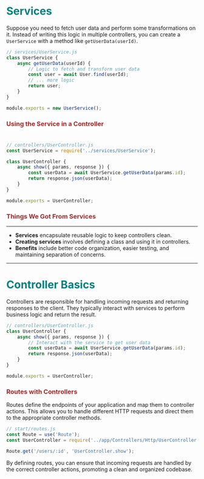 # <span style="color:teal">Services</span>

Suppose you need to fetch user data and perform some transformations on it. Instead of writing this logic in multiple controllers, you can create a `UserService` with a method like `getUserData(userId)`.

```javascript
// services/UserService.js
class UserService {
    async getUserData(userId) {
        // Logic to fetch and transform user data
        const user = await User.find(userId);
        // ... more logic
        return user;
    }
}

module.exports = new UserService();
```

### <span style="color:brown">Using the Service in a Controller</span>
# 
```javascript
// controllers/UserController.js
const UserService = require('../services/UserService');

class UserController {
    async show({ params, response }) {
        const userData = await UserService.getUserData(params.id);
        return response.json(userData);
    }
}

module.exports = UserController;
```

### <span style="color:brown">Things We Got From Services</span>
---
- **Services** encapsulate reusable logic to keep controllers clean.
- **Creating services** involves defining a class and using it in controllers.
- **Benefits** include better code organization, easier testing, and maintaining separation of concerns.

---
# <span style="color:teal">Controller Basics</span>
Controllers are responsible for handling incoming requests and returning responses to the client. They typically interact with services to perform business logic and return the result.

```javascript
// controllers/UserController.js
class UserController {
    async show({ params, response }) {
        // Interact with the service to get user data
        const userData = await UserService.getUserData(params.id);
        return response.json(userData);
    }
}

module.exports = UserController;
```

### <span style="color:brown">Routes with Controllers</span>

Routes define the endpoints of your application and map them to controller actions. This allows you to handle different HTTP requests and direct them to the appropriate controller methods.

```javascript
// start/routes.js
const Route = use('Route');
const UserController = require('../app/Controllers/Http/UserController');

Route.get('/users/:id', 'UserController.show');
```

By defining routes, you can ensure that incoming requests are handled by the correct controller actions, promoting a clean and organized codebase.
